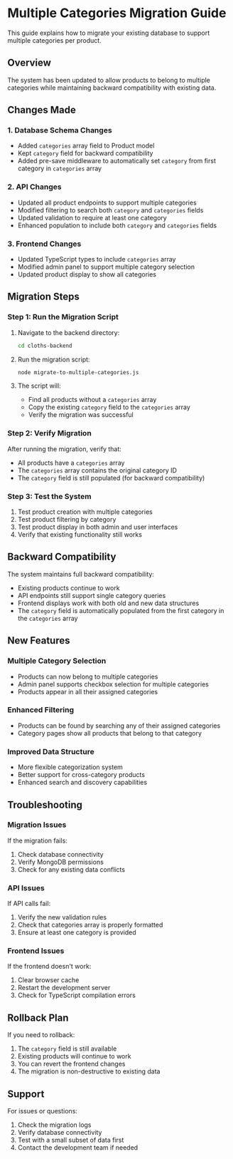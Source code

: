 # Multiple Categories Migration Guide

This guide explains how to migrate your existing database to support multiple categories per product.

## Overview

The system has been updated to allow products to belong to multiple categories while maintaining backward compatibility with existing data.

## Changes Made

### 1. Database Schema Changes
- Added `categories` array field to Product model
- Kept `category` field for backward compatibility
- Added pre-save middleware to automatically set `category` from first category in `categories` array

### 2. API Changes
- Updated all product endpoints to support multiple categories
- Modified filtering to search both `category` and `categories` fields
- Updated validation to require at least one category
- Enhanced population to include both `category` and `categories` fields

### 3. Frontend Changes
- Updated TypeScript types to include `categories` array
- Modified admin panel to support multiple category selection
- Updated product display to show all categories

## Migration Steps

### Step 1: Run the Migration Script

1. Navigate to the backend directory:
   ```bash
   cd cloths-backend
   ```

2. Run the migration script:
   ```bash
   node migrate-to-multiple-categories.js
   ```

3. The script will:
   - Find all products without a `categories` array
   - Copy the existing `category` field to the `categories` array
   - Verify the migration was successful

### Step 2: Verify Migration

After running the migration, verify that:
- All products have a `categories` array
- The `categories` array contains the original category ID
- The `category` field is still populated (for backward compatibility)

### Step 3: Test the System

1. Test product creation with multiple categories
2. Test product filtering by category
3. Test product display in both admin and user interfaces
4. Verify that existing functionality still works

## Backward Compatibility

The system maintains full backward compatibility:
- Existing products continue to work
- API endpoints still support single category queries
- Frontend displays work with both old and new data structures
- The `category` field is automatically populated from the first category in the `categories` array

## New Features

### Multiple Category Selection
- Products can now belong to multiple categories
- Admin panel supports checkbox selection for multiple categories
- Products appear in all their assigned categories

### Enhanced Filtering
- Products can be found by searching any of their assigned categories
- Category pages show all products that belong to that category

### Improved Data Structure
- More flexible categorization system
- Better support for cross-category products
- Enhanced search and discovery capabilities

## Troubleshooting

### Migration Issues
If the migration fails:
1. Check database connectivity
2. Verify MongoDB permissions
3. Check for any existing data conflicts

### API Issues
If API calls fail:
1. Verify the new validation rules
2. Check that categories array is properly formatted
3. Ensure at least one category is provided

### Frontend Issues
If the frontend doesn't work:
1. Clear browser cache
2. Restart the development server
3. Check for TypeScript compilation errors

## Rollback Plan

If you need to rollback:
1. The `category` field is still available
2. Existing products will continue to work
3. You can revert the frontend changes
4. The migration is non-destructive to existing data

## Support

For issues or questions:
1. Check the migration logs
2. Verify database connectivity
3. Test with a small subset of data first
4. Contact the development team if needed
